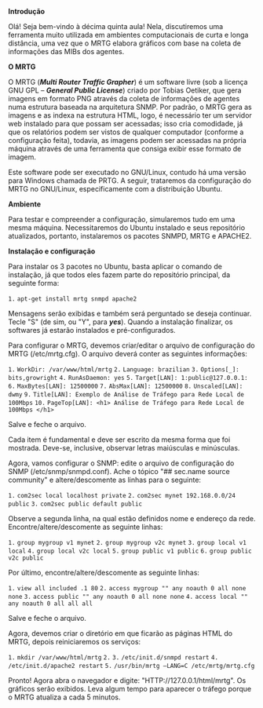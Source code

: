**Introdução**

Olá! Seja bem-vindo à décima quinta aula! Nela, discutiremos uma ferramenta muito utilizada em ambientes computacionais de curta e longa distância, uma vez que o MRTG elabora gráficos com base na coleta de informações das MIBs dos agentes.

**O MRTG**

O MRTG (_**Multi Router Traffic Grapher**_) é um software livre (sob a licença GNU GPL – _**General Public License**_) criado por Tobias Oetiker, que gera imagens em formato PNG através da coleta de informações de agentes numa estrutura baseada na arquitetura SNMP. Por padrão, o MRTG gera as imagens e as indexa na estrutura HTML, logo, é necessário ter um servidor web instalado para que possam ser acessadas; isso cria comodidade, já que os relatórios podem ser vistos de qualquer computador (conforme a configuração feita), todavia, as imagens podem ser acessadas na própria máquina através de uma ferramenta que consiga exibir esse formato de imagem.

Este software pode ser executado no GNU/Linux, contudo há uma versão para Windows chamada de PRTG. A seguir, trataremos da configuração do MRTG no GNU/Linux, especificamente com a distribuição Ubuntu.

**Ambiente**

Para testar e compreender a configuração, simularemos tudo em uma mesma máquina. Necessitaremos do Ubuntu instalado e seus repositório atualizados, portanto, instalaremos os pacotes SNMPD, MRTG e APACHE2.

**Instalação e configuração**

Para instalar os 3 pacotes no Ubuntu, basta aplicar o comando de instalação, já que todos eles fazem parte do repositório principal, da seguinte forma:

`1.` `apt-get install mrtg snmpd apache2`

Mensagens serão exibidas e também será perguntado se deseja continuar. Tecle "S" (de sim, ou "Y", para _**yes**_). Quando a instalação finalizar, os softwares já estarão instalados e pré-configurados.

Para configurar o MRTG, devemos criar/editar o arquivo de configuração do MRTG (/etc/mrtg.cfg). O arquivo deverá conter as seguintes informações:

`1.` `WorkDir: /var/www/html/mrtg` `2.` `Language: brazilian` `3.` `Options[_]: bits,growright` `4.` `RunAsDaemon: yes` `5.` `Target[LAN]: 1:public@127.0.0.1:` `6.` `MaxBytes[LAN]: 12500000` `7.` `AbsMax[LAN]: 12500000` `8.` `Unscaled[LAN]: dwmy` `9.` `Title[LAN]: Exemplo de Análise de Tráfego para Rede Local de 100Mbps` `10.` `PageTop[LAN]: <h1> Análise de Tráfego para Rede Local de 100Mbps </h1>`

Salve e feche o arquivo.

Cada item é fundamental e deve ser escrito da mesma forma que foi mostrada. Deve-se, inclusive, observar letras maiúsculas e minúsculas.

Agora, vamos configurar o SNMP: edite o arquivo de configuração do SNMP (/etc/snmp/snmpd.conf). Ache o tópico "## sec.name source community" e altere/descomente as linhas para o seguinte:

`1.` `com2sec local localhost private` `2.` `com2sec mynet 192.168.0.0/24 public` `3.` `com2sec public default public`

Observe a segunda linha, na qual estão definidos nome e endereço da rede. Encontre/altere/descomente as seguinte linhas:

`1.` `group mygroup v1 mynet` `2.` `group mygroup v2c mynet` `3.` `group local v1 local` `4.` `group local v2c local` `5.` `group public v1 public` `6.` `group public v2c public`

Por último, encontre/altere/descomente as seguinte linhas:

`1.` `view all included .1 80` `2.` `access mygroup "" any noauth 0 all none none` `3.` `access public "" any noauth 0 all none none` `4.` `access local "" any noauth 0 all all all`

Salve e feche o arquivo.

Agora, devemos criar o diretório em que ficarão as páginas HTML do MRTG, depois reiniciaremos os serviços:

`1.` `mkdir /var/www/html/mrtg` `2.` `3.` `/etc/init.d/snmpd restart` `4.` `/etc/init.d/apache2 restart` `5.` `/usr/bin/mrtg –LANG=C /etc/mrtg/mrtg.cfg`

Pronto! Agora abra o navegador e digite: "HTTP://127.0.0.1/html/mrtg". Os gráficos serão exibidos. Leva algum tempo para aparecer o tráfego porque o MRTG atualiza a cada 5 minutos.